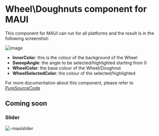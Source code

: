 # Wheel\Doughnuts component for MAUI

This component for MAUI can run for all platforms and the result is in the following screenshot:

![image](https://github.com/erossini/PSC.Maui.Components.Doughnuts/assets/9497415/0f283746-ba68-4cf9-a2fa-d5c2057f0b69)

- **InnerColor**: this is the colour of the background of the Wheel
- **SweepAngle**: the angle to be selected/highlighted starting from 0
- **WheelColor**: the base colour of the Wheel/Doughnut
- **WheelSelectedColor**: the colour of the selected/highlighted

For more documentation about this component, please refer to [PureSourceCode](https://www.puresourcecode.com/dotnet/maui/custom-control-for-maui-using-skiasharp/)

## Coming soon

### Slider

![-mauislider](https://github.com/erossini/PSC.Maui.Components.Doughnuts/assets/9497415/143aee37-8ad8-4985-a576-c6ca9e61aa50)
